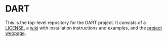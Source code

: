 # DART
This is the top-level repository for the DART project. It consists of a [LICENSE](LICENSE.txt), a [wiki](https://github.com/cps-sei/dart/wiki) with installation instructions and examples, and the [project webpage](http://cps-sei.github.io/dart).
